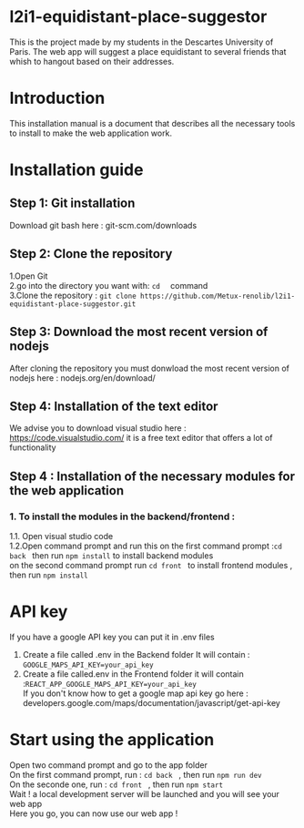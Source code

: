 # l2i1-equidistant-place-suggestor
This is the project made by my students in the Descartes University of Paris. The web app will suggest a place equidistant to several friends that whish to hangout based on their addresses.

# Introduction
This installation manual is a document that describes all the necessary tools to install to make the web application work.

# Installation guide

##  Step 1: Git installation
Download git bash here : git-scm.com/downloads <br/>

##  Step 2: Clone the repository <br/>
1.Open Git <br/>
2.go into the directory you want with: `cd  ` command <br/>
3.Clone the repository :
`git clone https://github.com/Metux-renolib/l2i1-equidistant-place-suggestor.git `
## Step 3: Download the most recent version of nodejs
After cloning the repository you must donwload the most recent version of nodejs here : nodejs.org/en/download/ <br/>

## Step 4: Installation of the text editor 
We advise you to download visual studio here : https://code.visualstudio.com/
it is a free text editor that offers a lot of functionality

## Step 4 : Installation of the necessary modules for the web application <br/>
### 1. To install the modules in the backend/frontend :<br/>
1.1. Open visual studio code <br/>
1.2.Open command prompt and run this on the first command prompt :`cd back ` then run `npm install` to install backend modules <br/> 
 on the second command prompt run `cd front ` to install frontend modules , then run `npm install`</br>

# API key
If you have a google API key you can put it in .env files<br/>
1. Create a file called .env in the Backend folder
It will contain : `GOOGLE_MAPS_API_KEY=your_api_key `<br/> 
2. Create a file called.env in the Frontend folder 
it will contain :`REACT_APP_GOOGLE_MAPS_API_KEY=your_api_key `<br/> 
If you don't know how to get a google map api key go here : developers.google.com/maps/documentation/javascript/get-api-key <br/>

# Start using the application
Open two command prompt and go to the app folder <br/>
On the first command prompt, run : `cd back ` ,  then run `npm run dev ` <br/>
On the seconde one, run  : `cd front ` , then run `npm start ` <br/>
Wait ! a local development server will be launched and you will see your web app<br/>
Here you go, you can now use our web app ! <br/>
